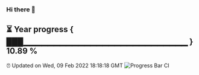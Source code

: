 ### Hi there 👋
⏳ Year progress { ███▁▁▁▁▁▁▁▁▁▁▁▁▁▁▁▁▁▁▁▁▁▁▁▁▁▁▁ } 10.89 %
---
⏰ Updated on Wed, 09 Feb 2022 18:18:18 GMT
![Progress Bar CI](https://github.com/liununu/liununu/workflows/Progress%20Bar%20CI/badge.svg)
